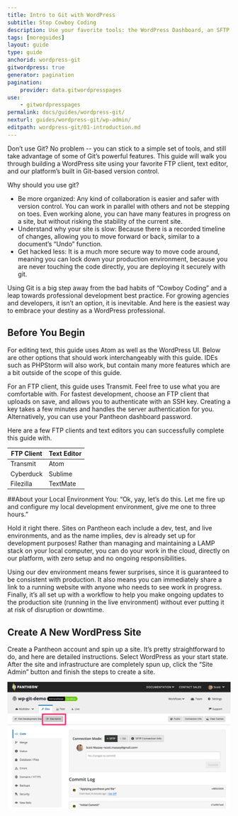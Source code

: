 ```yaml
---
title: Intro to Git with WordPress
subtitle: Stop Cowboy Coding
description: Use your favorite tools: the WordPress Dashboard, an SFTP client, and your text editor of choice to work quickly, safely and easily on the cloud.
tags: [moreguides]
layout: guide
type: guide
anchorid: wordpress-git
gitwordpress: true
generator: pagination
pagination:
    provider: data.gitwordpresspages
use:
    - gitwordpresspages
permalink: docs/guides/wordpress-git/
nexturl: guides/wordpress-git/wp-admin/
editpath: wordpress-git/01-introduction.md
---
```

Don’t use Git? No problem -- you can stick to a simple set of tools, and still take advantage of some of Git’s powerful features. This guide will walk you through building a WordPress site using your favorite FTP client, text editor, and our platform’s built in Git-based version control.

Why should you use git?

* Be more organized: Any kind of collaboration is easier and safer with version control. You can work in parallel with others and not be stepping on toes. Even working alone, you can have many features in progress on a site, but without risking the stability of the current site.
* Understand why your site is slow: Because there is a recorded timeline of changes, allowing you to move forward or back, similar to a document’s “Undo” function.
* Get hacked less: It is a much more secure way to move code around, meaning you can lock down your production environment, because you are never touching the code directly, you are deploying it securely with git.

Using Git is a big step away from the bad habits of “Cowboy Coding” and a leap towards professional development best practice. For growing agencies and developers, it isn’t an option, it is inevitable. And here is the easiest way to embrace your destiny as a WordPress professional.

## Before You Begin

For editing text, this guide uses Atom as well as the WordPress UI. Below are other options that should work interchangeably with this guide. IDEs such as PHPStorm will also work, but contain many more features which are a bit outside of the scope of this guide.

For an FTP client, this guide uses Transmit. Feel free to use what you are comfortable with. For fastest development, choose an FTP client that uploads on save, and allows you to authenticate with an SSH key. Creating a key takes a few minutes and handles the server authentication for you. Alternatively, you can use your Pantheon dashboard password.

Here are a few FTP clients and text editors you can successfully complete this guide with.

<table class="table  table-bordered table-responsive">
  <thead>
    <tr>
      <th>FTP Client</th>
      <th>Text Editor</th>
    </tr>
  </thead>
  <tbody>
    <tr>
      <td>Transmit</td>
      <td>Atom</td>
    </tr>
    <tr>
      <td>Cyberduck</td>
      <td>Sublime</td>
    </tr>
    <tr>
      <td>Filezilla</td>
      <td>TextMate</td>
    </tr>
  </tbody>
</table>


##About your Local Environment
You: “Ok, yay, let’s do this. Let me fire up and configure my local development environment, give me one to three hours.”

Hold it right there. Sites on Pantheon each include a dev, test, and live environments, and as the name implies, dev is already set up for development purposes! Rather than managing and maintaining a LAMP stack on  your local computer, you can do your work in the cloud, directly on our platform, with zero setup and no ongoing responsibilities.

Using our dev environment means fewer surprises, since it is guaranteed to be consistent with production. It also means you can immediately share a link to a running website with anyone who needs to see work in progress. Finally, it’s all set up with a workflow to help you make ongoing updates to the production site (running in the live environment) without ever putting it at risk of disruption or downtime.

## Create A New WordPress Site

Create a Pantheon account and spin up a site. It’s pretty straightforward to do, and here are detailed instructions.
Select WordPress as your start state.
After the site and infrastructure are completely spun up, click the “Site Admin” button and finish the steps to create a site.

![Launch site admin page](/source/docs/assets/images/guides/git-wordpress/launch-admin.png)
